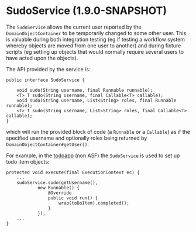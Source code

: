 SudoService (1.9.0-SNAPSHOT)
===========

[//]: # (content copied to _user-guide_xxx)

The `SudoService` allows the current user reported by the `DomainObjectContainer` to be temporarily changed to some 
other user.  This is valuable during both integration testing (eg if testing a workflow system whereby objects are
moved from one user to another) and during fixture scripts (eg setting up objects that would normally require several
users to have acted upon the objects).

The API provided by the service is:

    public interface SudoService {
    
        void sudo(String username, final Runnable runnable);
        <T> T sudo(String username, final Callable<T> callable);
        void sudo(String username, List<String> roles, final Runnable runnable);
        <T> T sudo(String username, List<String> roles, final Callable<T> callable);
    }

which will run the provided block of code (a `Runnable` or a `Callable`) as if the specified username and optionally
roles being returned by `DomainObjectContainer#getUser()`.

For example, in the [todoapp](https://github.com/isisaddons/isis-app-todoapp) (non ASF) the `SudoService` is used to 
set up todo item objects:

    protected void execute(final ExecutionContext ec) {
        ...
        sudoService.sudo(getUsername(),
                new Runnable() {
                    @Override
                    public void run() {
                        wrap(toDoItem).completed();
                    }
                });
        ...
    }


